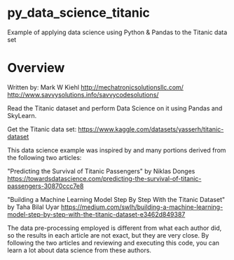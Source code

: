 # py_data_science_titanic
Example of applying data science using Python &amp; Pandas to the Titanic data set

# Overview
Written by:  Mark W Kiehl
http://mechatronicsolutionsllc.com/
http://www.savvysolutions.info/savvycodesolutions/

Read the Titanic dataset and perform Data Science on it using Pandas and SkyLearn.

Get the Titanic data set: https://www.kaggle.com/datasets/yasserh/titanic-dataset

This data science example was inspired by and many portions derived from the following two articles:  

"Predicting the Survival of Titanic Passengers" by Niklas Donges
https://towardsdatascience.com/predicting-the-survival-of-titanic-passengers-30870ccc7e8
       
"Building a Machine Learning Model Step By Step With the Titanic Dataset" by Taha Bilal Uyar
https://medium.com/swlh/building-a-machine-learning-model-step-by-step-with-the-titanic-dataset-e3462d849387

The data pre-processing employed is different from what each author did, so the results in each article are not exact, but they are very close. 
By following the two articles and reviewing and executing this code, you can learn a lot about data science from these authors. 
